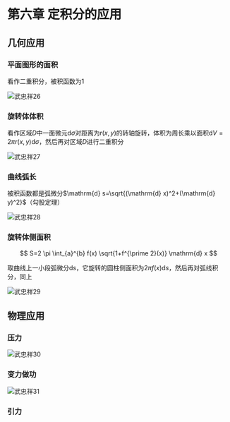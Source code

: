 # 第六章 定积分的应用

## 几何应用

### 平面图形的面积

看作二重积分，被积函数为1

![武忠祥26](http://pic.2bwant2b.com/武忠祥26.png)

### 旋转体体积

看作区域$D$中一面微元$\mathrm{d} \sigma$对距离为$r(x,y)$的转轴旋转，体积为周长乘以面积$\mathrm{d}V=2\pi r(x,y) \mathrm{d}\sigma$，然后再对区域$D$进行二重积分

![武忠祥27](http://pic.2bwant2b.com/武忠祥27.png)

### 曲线弧长

被积函数都是弧微分$\mathrm{d} s=\sqrt{(\mathrm{d} x)^2+(\mathrm{d} y)^2}$（勾股定理）

![武忠祥28](http://pic.2bwant2b.com/武忠祥28.png)

### 旋转体侧面积

$$
S=2 \pi \int_{a}^{b} f(x) \sqrt{1+f^{\prime 2}(x)} \mathrm{d} x
$$

取曲线上一小段弧微分$\mathrm{d} s$，它旋转的圆柱侧面积为$2\pi f(x)\mathrm{d} s$，然后再对弧线积分，同上

![武忠祥29](http://pic.2bwant2b.com/武忠祥29.png)

## 物理应用

### 压力

![武忠祥30](http://pic.2bwant2b.com/武忠祥30.png)

### 变力做功

![武忠祥31](http://pic.2bwant2b.com/武忠祥31.png)

### 引力